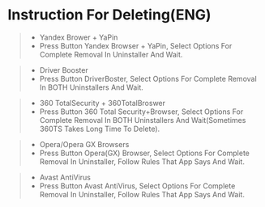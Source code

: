 # Instruction For Deleting(ENG)
> - Yandex Brower + YaPin
> - Press Button Yandex Browser + YaPin, Select Options For Complete Removal In Uninstaller And Wait.

> - Driver Booster
>  - Press Button DriverBoster, Select Options For Complete Removal In BOTH Uninstallers And Wait.

> - 360 TotalSecurity + 360TotalBroswer
>  - Press Button 360 Total Security+Browser, Select Options For Complete Removal In BOTH Uninstallers And Wait(Sometimes 360TS Takes Long Time To Delete).

> - Opera/Opera GX Browsers
>  - Press Button Opera(GX) Browser, Select Options For Complete Removal In Uninstaller, Follow Rules That App Says And Wait.

> - Avast AntiVirus
>  - Press Button Avast AntiVirus, Select Options For Complete Removal In Uninstaller, Follow Rules That App Says And Wait.

